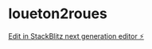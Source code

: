 # loueton2roues

[Edit in StackBlitz next generation editor ⚡️](https://stackblitz.com/~/github.com/R00TN3TSAGE/loueton2roues)